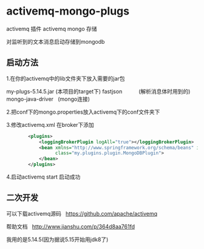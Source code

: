 # activemq-mongo-plugs
activemq 插件  activemq mongo 存储

对监听到的文本消息启动存储到mongodb

启动方法
-------
1.在你的activemq中的lib文件夹下放入需要的jar包

my-plugs-5.14.5.jar (本项目的target下)
fastjson           (解析消息体时用到的)
mongo-java-driver   (mongo连接)

2.把conf下的mongo.properties放入activemq下的conf文件夹下

3.修改activemq.xml
在broker下添加
```xml
        <plugins>
            <loggingBrokerPlugin logAll="true"></loggingBrokerPlugin>
            <bean xmlns="http://www.springframework.org/schema/beans" id="serviceRequestPlugin"
                  class="my.plugins.plugin.MongoDBPlugin">
            </bean>
        </plugins>
```
4.启动activemq start
启动成功






二次开发
------- 
可以下载activemq源码   https://github.com/apache/activemq

帮助文档   http://www.jianshu.com/p/364d8aa761fd

我用的是5.14.5(因为据说5.15开始用jdk8了)
